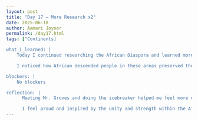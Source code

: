 ```yaml
---
layout: post
title: "Day 17 – More Research x2"
date: 2025-06-18
author: Aamari Joyner
permalink: /day17.html
tags: ["Continents]

what_i_learned: |
    Today I continued researching the African Diaspora and learned more about how Central America, the Caribbean, South America, and North America have been shaped by African influence. I discovered that many countries across these regions share similiar cultural traditions such as food, music, religion, language, and community values, which all have deep African roots.

    I noticed how African descended people in these areas preserved their identities and adapted their cultures despite colonization and oppression. We also got to meet our high school teacher, Mr.Groves, and did an icebreaker activity to get to know him better. It was a great way to end a powerful learning experience.

blockers: |
    No blockers

reflection: |
      Meeting Mr. Groves and doing the icebreaker helped me feel more connected and excited about the class moving forward. Reflecting on my research today, I'm amazed by how similar the cultures of African descended communities are across different continents. It's powerful to see how people carried their traditions through music, food, faith, and resistance, even when they were taken from their homeland.

      I feel proud and inspired by the unity and strength within the African diaspora. This experience reminded me that we are all part of a global story of resilence, creativity, and legacy.
---
```

